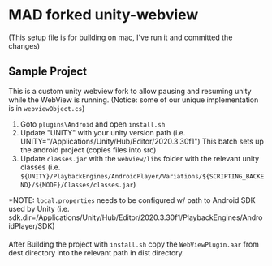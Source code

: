 # MAD forked unity-webview

(This setup file is for building on mac, I've run it and committed the changes)

## Sample Project
This is a custom unity webview fork to allow pausing and resuming unity while the WebView is running. (Notice: some of our unique implementation is in `webviewObject.cs`)
 	 
1. Goto `plugins\Android` and open `install.sh`
2. Update "UNITY" with your unity version path (i.e. UNITY="/Applications/Unity/Hub/Editor/2020.3.30f1") This batch sets up the android project (copies files into src) 
3. Update `classes.jar` with the `webview/libs` folder with the relevant unity classes (i.e. `${UNITY}/PlaybackEngines/AndroidPlayer/Variations/${SCRIPTING_BACKEND}/${MODE}/Classes/classes.jar`)

*NOTE: `local.properties` needs to be configured w/ path to Android SDK used by Unity (i.e. sdk.dir=/Applications/Unity/Hub/Editor/2020.3.30f1/PlaybackEngines/AndroidPlayer/SDK)

####
After Building the project with `install.sh` copy the `WebViewPlugin.aar` from dest directory into the relevant path in dist directory.
